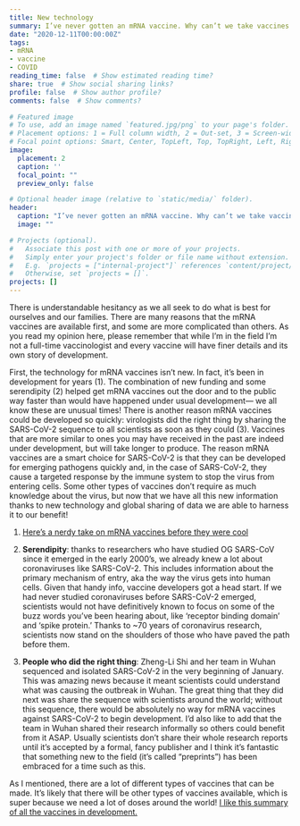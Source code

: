```yaml
---
title: New technology
summary: I’ve never gotten an mRNA vaccine. Why can’t we take vaccines like in the past, that we know are effective?
date: "2020-12-11T00:00:00Z"
tags:
- mRNA
- vaccine
- COVID
reading_time: false  # Show estimated reading time?
share: true  # Show social sharing links?
profile: false  # Show author profile?
comments: false  # Show comments?

# Featured image
# To use, add an image named `featured.jpg/png` to your page's folder.
# Placement options: 1 = Full column width, 2 = Out-set, 3 = Screen-width
# Focal point options: Smart, Center, TopLeft, Top, TopRight, Left, Right, BottomLeft, Bottom, BottomRight
image:
  placement: 2
  caption: ''
  focal_point: ""
  preview_only: false

# Optional header image (relative to `static/media/` folder).
header:
  caption: "I’ve never gotten an mRNA vaccine. Why can’t we take vaccines like in the past, that we know are effective?"
  image: ""

# Projects (optional).
#   Associate this post with one or more of your projects.
#   Simply enter your project's folder or file name without extension.
#   E.g. `projects = ["internal-project"]` references `content/project/deep-learning/index.md`.
#   Otherwise, set `projects = []`.
projects: []
---
```

There is understandable hesitancy as we all seek to do what is best for ourselves and our families. There are many reasons that the mRNA vaccines are available first, and some are more complicated than others. As you read my opinion here, please remember that while I’m in the field I’m not a full-time vaccinologist and every vaccine will have finer details and its own story of development. 

First, the technology for mRNA vaccines isn’t new. In fact, it’s been in development for years (1). The combination of new funding and some serendipity (2) helped get mRNA vaccines out the door and to the public way faster than would have happened under usual development— we all know these are unusual times! There is another reason mRNA vaccines could be developed so quickly: virologists did the right thing by sharing the SARS-CoV-2 sequence to all scientists as soon as they could (3). Vaccines that are more similar to ones you may have received in the past are indeed under development, but will take longer to produce. The reason mRNA vaccines are a smart choice for SARS-CoV-2 is that they can be developed for emerging pathogens quickly and, in the case of SARS-CoV-2, they cause a targeted response by the immune system to stop the virus from entering cells. Some other types of vaccines don’t require as much knowledge about the virus, but now that we have all this new information thanks to new technology and global sharing of data we are able to harness it to our benefit!

1. [Here’s a nerdy take on mRNA vaccines before they were cool](https://www.nature.com/articles/nrd.2017.243)

2. **Serendipity**: thanks to researchers who have studied OG SARS-CoV since it emerged in the early 2000’s, we already knew a lot about coronaviruses like SARS-CoV-2. This includes information about the primary mechanism of entry, aka the way the virus gets into human cells. Given that handy info, vaccine developers got a head start. If we had never studied coronaviruses before SARS-CoV-2 emerged, scientists would not have definitively known to focus on some of the buzz words you’ve been hearing about, like ‘receptor binding domain’ and ‘spike protein.’ Thanks to ~70 years of coronavirus research, scientists now stand on the shoulders of those who have paved the path before them.

3. **People who did the right thing**: Zheng-Li Shi and her team in Wuhan sequenced and isolated SARS-CoV-2 in the very beginning of January. This was amazing news because it meant scientists could understand what was causing the outbreak in Wuhan. The great thing that they did next was share the sequence with scientists around the world; without this sequence, there would be absolutely no way for mRNA vaccines against SARS-CoV-2 to begin development. I’d also like to add that the team in Wuhan shared their research informally so others could benefit from it ASAP. Usually scientists don’t share their whole research reports until it’s accepted by a formal, fancy publisher and I think it’s fantastic that something new to the field (it’s called “preprints”) has been embraced for a time such as this.

As I mentioned, there are a lot of different types of vaccines that can be made. It’s likely that there will be other types of vaccines available, which is super because we need a lot of doses around the world! [I like this summary of all the vaccines in development.](https://www.nytimes.com/interactive/2020/science/coronavirus-vaccine-tracker.html)
